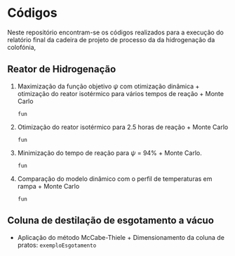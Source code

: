 # Códigos

Neste repositório encontram-se os códigos realizados para a execução do relatório final da cadeira de projeto de processo da da hidrogenação da colofónia,


## Reator de Hidrogenação

1. Maximização da função objetivo $\psi$ com otimização dinâmica + otimização do reator isotérmico para vários tempos de reação + Monte Carlo

    ``fun``

2. Otimização do reator isotérmico para 2.5 horas de reação + Monte Carlo

    ``fun``

3. Minimização do tempo de reação para $\psi$ = 94\% + Monte Carlo.

    ``fun``

4. Comparação do modelo dinâmico com o perfil de temperaturas em rampa + Monte Carlo

    ``fun``




## Coluna de destilação de esgotamento a vácuo

+ Aplicação do método McCabe-Thiele + Dimensionamento da coluna de pratos: ``exemploEsgotamento``


